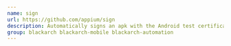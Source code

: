 ```yaml
---
name: sign
url: https://github.com/appium/sign
description: Automatically signs an apk with the Android test certificate.
group: blackarch blackarch-mobile blackarch-automation
---
```

